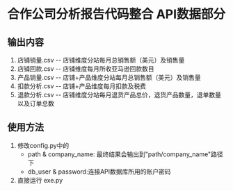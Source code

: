 # 合作公司分析报告代码整合 API数据部分
## 输出内容
1. 店铺销量.csv -- 店铺维度分站每月总销售额（美元）及销售量
2. 店铺回款.csv -- 店铺维度每月所收亚马逊回款数目
2. 产品销量.csv -- 店铺+产品维度分站每月总销售额（美元）及销售量
3. 扣款分析.csv -- 店铺+产品维度每月扣款及税费
4. 退款分析.csv -- 店铺维度分站每月退货产品总价，退货产品数量，退单数量以及订单总数

## 使用方法
1. 修改config.py中的
    * path & company_name: 最终结果会输出到"path/company_name"路径下
    * db_user & password:连接API数据库所用的账户密码
2. 直接运行 exe.py